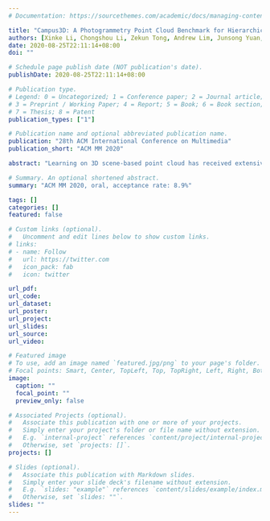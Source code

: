 ```yaml
---
# Documentation: https://sourcethemes.com/academic/docs/managing-content/

title: "Campus3D: A Photogrammetry Point Cloud Benchmark for Hierarchical Understanding of Outdoor Scene"
authors: [Xinke Li, Chongshou Li, Zekun Tong, Andrew Lim, Junsong Yuan, Yuwei Wu, Jing Tang, Raymond Huang]
date: 2020-08-25T22:11:14+08:00
doi: ""

# Schedule page publish date (NOT publication's date).
publishDate: 2020-08-25T22:11:14+08:00

# Publication type.
# Legend: 0 = Uncategorized; 1 = Conference paper; 2 = Journal article;
# 3 = Preprint / Working Paper; 4 = Report; 5 = Book; 6 = Book section;
# 7 = Thesis; 8 = Patent
publication_types: ["1"]

# Publication name and optional abbreviated publication name.
publication: "28th ACM International Conference on Multimedia"
publication_short: "ACM MM 2020"

abstract: "Learning on 3D scene-based point cloud has received extensive attention as its promising application in many fields, and well-annotated and multisource datasets can catalyze the development of those data-driven approaches. To facilitate the research of this area, we present a richly-annotated 3D point cloud dataset for multiple outdoor scene understanding tasks and also an effective learning framework for its hierarchical segmentation task. The dataset was generated via the photogrammetric processing on unmanned aerial vehicle (UAV) images of the National University of Singapore (NUS) campus, and has been point-wisely annotated with both hierarchical and instance-based labels. Based on it, we formulate a hierarchical learning problem for 3D point cloud segmentation and propose a measurement evaluating consistency across various hierarchies. To solve this problem, a two-stage method including multi-task (MT) learning and hierarchical ensemble (HE) with consistency consideration is proposed. Experimental results demonstrate the superiority of the proposed method and potential advantages of our hierarchical annotations. In addition, we benchmark results of semantic and instance segmentation, which is accessible online at https://3d.dataset.site with the dataset and all source codes."

# Summary. An optional shortened abstract.
summary: "ACM MM 2020, oral, acceptance rate: 8.9%"

tags: []
categories: []
featured: false

# Custom links (optional).
#   Uncomment and edit lines below to show custom links.
# links:
# - name: Follow
#   url: https://twitter.com
#   icon_pack: fab
#   icon: twitter

url_pdf:
url_code:
url_dataset:
url_poster:
url_project:
url_slides:
url_source:
url_video:

# Featured image
# To use, add an image named `featured.jpg/png` to your page's folder. 
# Focal points: Smart, Center, TopLeft, Top, TopRight, Left, Right, BottomLeft, Bottom, BottomRight.
image:
  caption: ""
  focal_point: ""
  preview_only: false

# Associated Projects (optional).
#   Associate this publication with one or more of your projects.
#   Simply enter your project's folder or file name without extension.
#   E.g. `internal-project` references `content/project/internal-project/index.md`.
#   Otherwise, set `projects: []`.
projects: []

# Slides (optional).
#   Associate this publication with Markdown slides.
#   Simply enter your slide deck's filename without extension.
#   E.g. `slides: "example"` references `content/slides/example/index.md`.
#   Otherwise, set `slides: ""`.
slides: ""
---
```

